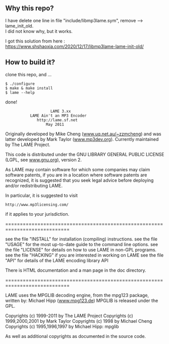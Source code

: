 ## Why this repo?

I have delete one line in file "include/libmp3lame.sym", remove --> lame_init_old.   
I did not know why, but it works.   

I got this solution from here : https://www.shshaoxia.com/2020/12/17/libmp3lame-lame-init-old/

## How to build it?

clone this repo, and ...  

```
$ ./configure
$ make & make install
$ lame --help
```
done!


                        LAME 3.xx
               LAME Ain't an MP3 Encoder
                  http://lame.sf.net
	                  May 2011

Originally developed by Mike Cheng (www.uq.net.au/~zzmcheng) and was
latter developed by Mark Taylor (www.mp3dev.org). Currently maintained
by The LAME Project.

This code is distributed under the GNU LIBRARY GENERAL PUBLIC LICENSE
(LGPL, see www.gnu.org), version 2.

As LAME may contain software for which some companies may claim software
patents, if you are in a location where software patents are recognized, it is
suggested that you seek legal advice before deploying and/or redistributing
LAME.

In particular, it is suggested to visit

    http://www.mp3licensing.com/

if it applies to your jurisdiction.

============================================================================

see the file "INSTALL" for installation (compiling) instructions.
see the file "USAGE" for the most up-to-date guide to the command line options.
see the file "LICENSE" for details on how to use LAME in non-GPL programs.
see the file "HACKING" if you are interested in working on LAME
see the file "API" for details of the LAME encoding library API

There is HTML documentation and a man page in the doc directory.

============================================================================

LAME uses the MPGLIB decoding engine, from the mpg123 package, written
by: Michael Hipp (www.mpg123.de) MPGLIB is released under the GPL.

Copyrights (c) 1999-2011 by The LAME Project
Copyrights (c) 1999,2000,2001 by Mark Taylor
Copyrights (c) 1998 by Michael Cheng
Copyrights (c) 1995,1996,1997 by Michael Hipp: mpglib

As well as additional copyrights as documented in the source code.
